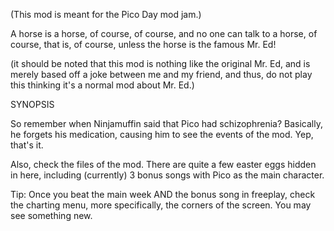 (This mod is meant for the Pico Day mod jam.)

A horse is a horse, of course, of course, and no one can talk to a horse, of course, that is, of course, unless the horse is the famous Mr. Ed!

(it should be noted that this mod is nothing like the original Mr. Ed, and is merely based off a joke between me and my friend, and thus, do not play this thinking it's a normal mod about Mr. Ed.)

SYNOPSIS

So remember when Ninjamuffin said that Pico had schizophrenia? Basically, he forgets his medication, causing him to see the events of the mod. Yep, that's it.

Also, check the files of the mod. There are quite a few easter eggs hidden in here, including (currently) 3 bonus songs with Pico as the main character.

Tip: Once you beat the main week AND the bonus song in freeplay, check the charting menu, more specifically, the corners of the screen. You may see something new.
